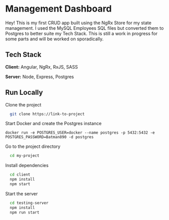 
# Management Dashboard

Hey! This is my first CRUD app built using the NgRx Store for my state management.
I used the MySQL Employees SQL files but converted them to Postgres to better suite
my Tech Stack. This is still a work in progress for some parts and will be worked on 
sporadically.


## Tech Stack

**Client:** Angular, NgRx, RxJS, SASS

**Server:** Node, Express, Postgres


## Run Locally

Clone the project

```bash
  git clone https://link-to-project
```
Start Docker and create the Postgres instance
```
docker run -e POSTGRES_USER=docker --name postgres -p 5432:5432 -e POSTGRES_PASSWORD=Batman890 -d postgres
```
Go to the project directory

```bash
  cd my-project
```

Install dependencies

```bash
  cd client
  npm install
  npm start
```

Start the server

```bash
  cd testing-server
  npm install
  npm run start
```

